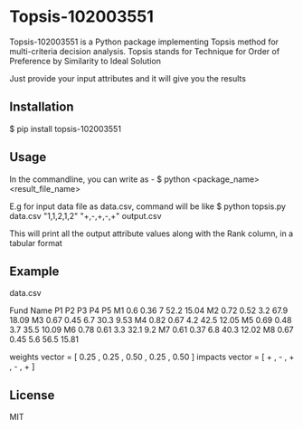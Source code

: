# Topsis-102003551
Topsis-102003551 is a Python package implementing Topsis method for multi-criteria decision analysis.
Topsis stands for Technique for Order of Preference by Similarity to Ideal Solution

Just provide your input attributes and it will give you the results


## Installation

$ pip install topsis-102003551

## Usage
In the commandline, you can write as -
    $ python <package_name> <path to input_data_file_name> <weights as strings> <impacts as strings> <result_file_name>

E.g for input data file as data.csv, command will be like
    $ python topsis.py data.csv "1,1,2,1,2" "+,-,+,-,+" output.csv

This will print all the output attribute values along with the Rank column, in a tabular format

## Example

data.csv
    
Fund Name	P1	 P2	  P3  P4   P5
M1	        0.6	 0.36 7	  52.2 15.04
M2	        0.72 0.52 3.2 67.9 18.09
M3	        0.67 0.45 6.7 30.3 9.53
M4	        0.82 0.67 4.2 42.5 12.05
M5	        0.69 0.48 3.7 35.5 10.09
M6	        0.78 0.61 3.3 32.1 9.2
M7	        0.61 0.37 6.8 40.3 12.02
M8	        0.67 0.45 5.6 56.5 15.81
    
weights vector = [ 0.25 , 0.25 , 0.50 , 0.25 , 0.50 ]
impacts vector = [ + , - , + , - , + ]

## License
MIT
